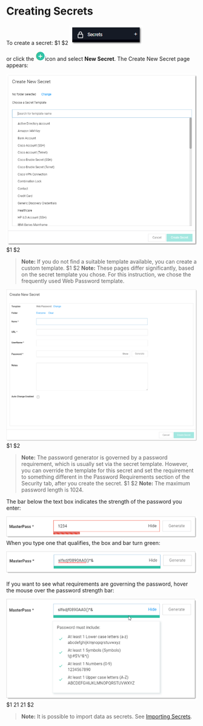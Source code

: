 [title]: # (Creating Secrets)
[tags]: # (Secret)
[priority]: # (1000)

# Creating Secrets

To create a secret:
$1
$2
   ![1556734227869](images/1556734227869.png)

   or click the ![1556810718437](images/1556810718437.png)icon and select **New Secret**. The Create New Secret page appears:

   ![1556734338407](images/1556734338407.png)
$1
$2
   > **Note:** If you do not find a suitable template available, you can create a custom template.
$1
$2
   > **Note:** These pages differ significantly, based on the secret template you chose. For this instruction, we chose the frequently used Web Password template.

   ![1567709977376](images/1567709977376.png)
$1
$2
   > **Note:** The password generator is governed by a password requirement, which is usually set via the secret template. However, you can override the template for this secret and set the requirement to something different in the Password Requirements section of the Security tab, after you create the secret.
$1
$2
   > **Note:** The maximum password length is 1024.

   The bar below the text box indicates the strength of the password you enter:

   ![1568056881783](images/1568056881783.png)
   When you type one that qualifies, the box and bar turn green:

   ![1568057227490](images/1568057227490.png)

   If you want to see what requirements are governing the password, hover the mouse over the password strength bar:

   ![1568057661711](images/1568057661711.png)
$1
$2$1
$2$1
$2
> **Note:** It is possible to import data as secrets. See [Importing Secrets](../../../secret-import-and-export/importing-secrets/index.md).
